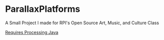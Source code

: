 # ParallaxPlatforms
A Small Project I made for RPI's Open Source Art, Music, and Culture Class

[Requires Processing Java](https://processing.org/ "Processing Homepage")
